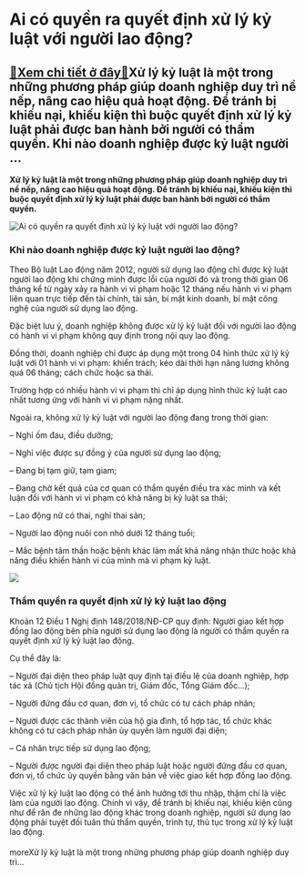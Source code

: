 Ai có quyền ra quyết định xử lý kỷ luật với người lao động?
===========================================================

[:gift:Xem chi tiết ở đây:gift:](https://hddtvn.com/ai-co-quyen-ra-quyet-dinh-xu-ly-ky-luat-voi-nguoi-lao-dong/)Xử lý kỷ luật là một trong những phương pháp giúp doanh nghiệp duy trì nề nếp, nâng cao hiệu quả hoạt động. Để tránh bị khiếu nại, khiếu kiện thì buộc quyết định xử lý kỷ luật phải được ban hành bởi người có thẩm quyền. Khi nào doanh nghiệp được kỷ luật người …
---------------------------------------------------------------------------------------------------------------------------------------------------------------------------------------------------------------------------------------------------------------------

**Xử lý kỷ luật là một trong những phương pháp giúp doanh nghiệp duy trì nề nếp, nâng cao hiệu quả hoạt động. Để tránh bị khiếu nại, khiếu kiện thì buộc quyết định xử lý kỷ luật phải được ban hành bởi người có thẩm quyền.**


![Ai có quyền ra quyết định xử lý kỷ luật với người lao động?](https://hddtvn.com/wp-content/uploads/2021/01/boss-dismisses-employee-from-team-personnel-management-bad-worker-demotion_72572-840.jpg)


### **Khi nào doanh nghiệp được kỷ luật người lao động?**


Theo Bộ luật Lao động năm 2012, người sử dụng lao động chỉ được kỷ luật người lao động khi chứng minh được lỗi của người đó và trong thời gian 06 tháng kể từ ngày xảy ra hành vi vi phạm hoặc 12 tháng nếu hành vi vi phạm liên quan trực tiếp đến tài chính, tài sản, bí mật kinh doanh, bí mật công nghệ của người sử dụng lao động.


Đặc biệt lưu ý, doanh nghiệp không được xử lý kỷ luật đối với người lao động có hành vi vi phạm không quy định trong nội quy lao động.


Đồng thời, doanh nghiệp chỉ được áp dụng một trong 04 hình thức xử lý kỷ luật với 01 hành vi vi phạm: khiển trách; kéo dài thời hạn nâng lương không quá 06 tháng; cách chức hoặc sa thải.


Trường hợp có nhiều hành vi vi phạm thì chỉ áp dụng hình thức kỷ luật cao nhất tương ứng với hành vi vi phạm nặng nhất.


Ngoài ra, không xử lý kỷ luật với người lao động đang trong thời gian:


– Nghỉ ốm đau, điều dưỡng;


– Nghỉ việc được sự đồng ý của người sử dụng lao động;


– Đang bị tạm giữ, tạm giam;


– Đang chờ kết quả của cơ quan có thẩm quyền điều tra xác minh và kết luận đối với hành vi vi phạm có khả năng bị kỷ luật sa thải;


– Lao động nữ có thai, nghỉ thai sản;


– Người lao động nuôi con nhỏ dưới 12 tháng tuổi;


– Mắc bệnh tâm thần hoặc bệnh khác làm mất khả năng nhận thức hoặc khả năng điều khiển hành vi của mình mà vi phạm kỷ luật.


![](https://hddtvn.com/wp-content/uploads/2021/01/young-man-leaving-job_236854-2484.jpg)


### **Thẩm quyền ra quyết định xử lý kỷ luật lao động**


Khoản 12 Điều 1 Nghị định 148/2018/NĐ-CP quy định: Người giao kết hợp đồng lao động bên phía người sử dụng lao động là người có thẩm quyền ra quyết định xử lý kỷ luật lao động.


Cụ thể đây là:


– Người đại diện theo pháp luật quy định tại điều lệ của doanh nghiệp, hợp tác xã (Chủ tịch Hội đồng quản trị, Giám đốc, Tổng Giám đốc…);


– Người đứng đầu cơ quan, đơn vị, tổ chức có tư cách pháp nhân;


– Người được các thành viên của hộ gia đình, tổ hợp tác, tổ chức khác không có tư cách pháp nhân ủy quyền làm người đại diện;


– Cá nhân trực tiếp sử dụng lao động;


– Người được người đại diện theo pháp luật hoặc người đứng đầu cơ quan, đơn vị, tổ chức ủy quyền bằng văn bản về việc giao kết hợp đồng lao động.


Việc xử lý kỷ luật lao động có thể ảnh hưởng tới thu nhập, thậm chí là việc làm của người lao động. Chính vì vậy, để tránh bị khiếu nại, khiếu kiện cũng như để răn đe những lao động khác trong doanh nghiệp, người sử dụng lao động phải tuyệt đối tuân thủ thẩm quyền, trình tự, thủ tục trong xử lý kỷ luật lao động.


#### 


moreXử lý kỷ luật là một trong những phương pháp giúp doanh nghiệp duy trì…

